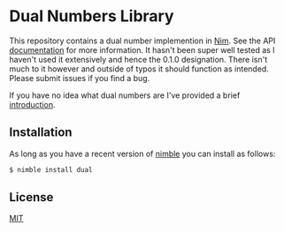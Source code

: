 Dual Numbers Library
====================

This repository contains a dual number implemention in
[Nim](https://nim-lang.org).  See the API
[documentation](https://github.com/drjdn/nim_dual/blob/master/dual.rst) for
more information.  It hasn't been super well tested as I haven't used it
extensively and hence the 0.1.0 designation.  There isn't much to it however and
outside of typos it should function as intended.  Please submit issues if you
find a bug.

If you have no idea what dual numbers are I've provided a brief
[introduction](https://github.com/drjdn/ocaml_dual/blob/master/dual_numbers.pdf).

Installation
------------

As long as you have a recent version of [nimble](https://github.com/nim-lang/nimble) you
can install as follows:
```bash
$ nimble install dual
```

License
-------

[MIT](https://github.com/drjdn/nim_dual/blob/master/LICENSE.md)
